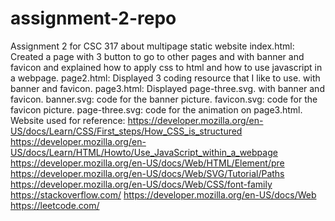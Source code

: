 # assignment-2-repo
Assignment 2 for CSC 317 about multipage static website
index.html:
Created a page with 3 button to go to other pages and with banner and favicon and explained how to apply css to html and how to use javascript in a webpage.
page2.html:
Displayed 3 coding resource that I like to use. with banner and favicon.
page3.html:
Displayed page-three.svg. with banner and favicon.
banner.svg:
code for the banner picture.
favicon.svg:
code for the favicon picture.
page-three.svg:
code for the animation on page3.html.
Website used for reference:
https://developer.mozilla.org/en-US/docs/Learn/CSS/First_steps/How_CSS_is_structured
https://developer.mozilla.org/en-US/docs/Learn/HTML/Howto/Use_JavaScript_within_a_webpage
https://developer.mozilla.org/en-US/docs/Web/HTML/Element/pre
https://developer.mozilla.org/en-US/docs/Web/SVG/Tutorial/Paths
https://developer.mozilla.org/en-US/docs/Web/CSS/font-family
https://stackoverflow.com/
https://developer.mozilla.org/en-US/docs/Web
https://leetcode.com/